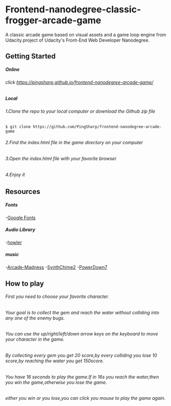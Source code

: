 # Frontend-nanodegree-classic-frogger-arcade-game

A classic arcade game based on visual assets and a game loop engine 
from Udacity.project of Udacity's Front-End Web Developer Nanodegree.

## Getting Started

##### Online

###### click https://pingsharp.github.io/frontend-nanodegree-arcade-game/

##### Local

###### 1.Clone the repo to your local computer or download the Github zip file

```
$ git clone https://github.com/PingSharp/frontend-nanodegree-arcade-game
````

###### 2.Find the index.html file in the game directory on your computer 

###### 3.Open the index.html file with your favorite browser

###### 4.Enjoy it

## Resources

##### Fonts

-[Google Fonts](https://fonts.google.com/?selection.family=Press+Start+2P)

##### Audio Library

-[howler](https://howlerjs.com/)

##### music

-[Arcade-Madness](http://soundimage.org/wp-content/uploads/2018/05/Arcade-Madness.mp3)
-[SynthChime2](http://soundimage.org/wp-content/uploads/2016/04/SynthChime2.mp3)
-[PowerDown7](http://soundimage.org/wp-content/uploads/2016/04/PowerDown7.mp3)


## How to play

###### First you need to choose your favorite character.
###### Your goal is to collect the gem and reach the water without colliding into any one of the enemy bugs.
###### You can use the up/right/left/down arrow keys on the keyboard to move your character in the game.
###### By collecting every gem you get 20 score,by every colliding you lose 10 score,by reaching the water you get 150score.
###### You have 16 seconds to play the game.If in 16s you reach the water,then you win the game,otherwise you lose the game.
###### either you win or you lose,you can click you mouse to play the game again.
